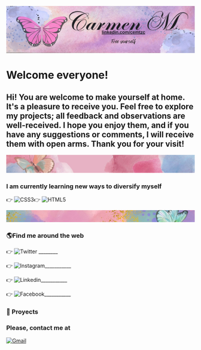 ![Welcome](imagenes/carmen_m.jpg)

# Welcome everyone!

## Hi! You are welcome to make yourself at home. It's a pleasure to receive you. Feel free to explore my projects; all feedback and observations are well-received. I hope you enjoy them, and if you have any suggestions or comments, I will receive them with open arms. Thank you for your visit!

![Divider](imagenes/divider.jpg)
### I am currently learning new ways to diversify myself
👉 ![CSS3](https://img.shields.io/badge/CSS3-1572B6?style=for-the-badge&logo=css3&logoColor=white)👉 ![HTML5](https://img.shields.io/badge/HTML5-E34F26?style=for-the-badge&logo=html5&logoColor=white)

![Divider](imagenes/divider_2.jpg)

### 🌎Find me around the web

👉 ![Twitter](https://img.shields.io/badge/Twitter-1DA1F2?style=for-the-badge&logo=twitter&logoColor=white) ________

👉 ![Instagram](https://img.shields.io/badge/Instagram-E4405F?style=for-the-badge&logo=instagram&logoColor=white)___________

👉 ![Linkedin](https://img.shields.io/badge/LinkedIn-0077B5?style=for-the-badge&logo=linkedin&logoColor=white)___________

👉 ![Facebook](https://img.shields.io/badge/Facebook-1877F2?style=for-the-badge&logo=facebook&logoColor=white)___________

### 💪 Proyects 



### Please, contact me at
[![Gmail](https://img.shields.io/badge/-Gmail-0D1117?style=for-the-badge&logo=gmail&labelColor=0D1117)](mailto:cemtzc@gmail.com)&nbsp;


<!--
**cemtzc/cemtzc** is a ✨ _special_ ✨ repository because its `README.md` (this file) appears on your GitHub profile.

Here are some ideas to get you started:

- 🔭 I’m currently working on ...
- 🌱 I’m currently learning ...
- 👯 I’m looking to collaborate on ...
- 🤔 I’m looking for help with ...
- 💬 Ask me about ...
- 📫 How to reach me: ...
- 😄 Pronouns: ...
- ⚡ Fun fact: ...
-->
